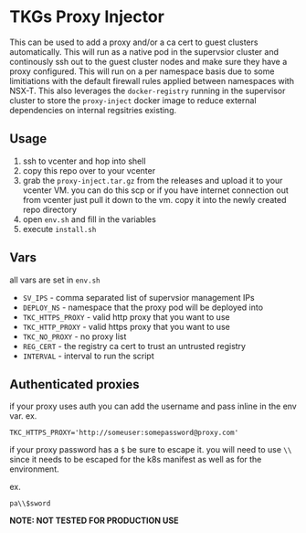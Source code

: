 # TKGs Proxy Injector

This can be used to add a proxy and/or a ca cert to guest clusters automatically. This will run as a native pod in the supervsior cluster and continously ssh out to the guest cluster nodes and make sure they have a proxy configured. This will run on a per namespace basis due to some limitiations with the default firewall rules applied between namespaces with NSX-T. This also leverages the `docker-registry` running in the supervisor cluster to store the `proxy-inject` docker image to reduce external dependencies on internal regsitries existing.


## Usage

1. ssh to vcenter and hop into shell
2. copy this repo over to your vcenter 
3. grab the `proxy-inject.tar.gz` from the releases and upload it to your vcenter VM. you can do this scp or if you have internet connection out from vcenter just pull it down to the vm. copy it into the newly created repo directory
4. open `env.sh` and fill in the variables
5. execute `install.sh`


## Vars

all vars are set in `env.sh`

* `SV_IPS` -  comma separated list of supervsior management IPs
* `DEPLOY_NS` - namespace that the proxy pod will be deployed into
* `TKC_HTTPS_PROXY` - valid http proxy that you want to use
* `TKC_HTTP_PROXY` - valid https proxy that you want to use
* `TKC_NO_PROXY` -  no proxy list
* `REG_CERT` -  the registry ca cert to trust an untrusted registry
* `INTERVAL` - interval to run the script


## Authenticated proxies

if your proxy uses auth you can add the username and pass inline in the env var.
ex.

`TKC_HTTPS_PROXY='http://someuser:somepassword@proxy.com'`

if your proxy password has a `$` be sure to escape it. you will need to use `\\` since it needs to be escaped for the k8s manifest as well as for the environment.

ex.
 
`pa\\$sword`

**NOTE: NOT TESTED FOR PRODUCTION USE**